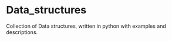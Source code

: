 # Data_structures
Collection of Data structures, written in python with examples and descriptions. 
